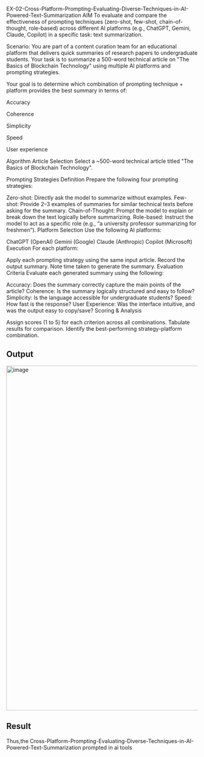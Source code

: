 EX-02-Cross-Platform-Prompting-Evaluating-Diverse-Techniques-in-AI-Powered-Text-Summarization
AIM
To evaluate and compare the effectiveness of prompting techniques (zero-shot, few-shot, chain-of-thought, role-based) across different AI platforms (e.g., ChatGPT, Gemini, Claude, Copilot) in a specific task: text summarization.

Scenario:
You are part of a content curation team for an educational platform that delivers quick summaries of research papers to undergraduate students. Your task is to summarize a 500-word technical article on "The Basics of Blockchain Technology" using multiple AI platforms and prompting strategies.

Your goal is to determine which combination of prompting technique + platform provides the best summary in terms of:

Accuracy

Coherence

Simplicity

Speed

User experience

Algorithm
Article Selection Select a ~500-word technical article titled "The Basics of Blockchain Technology".

Prompting Strategies Definition Prepare the following four prompting strategies:

Zero-shot: Directly ask the model to summarize without examples.
Few-shot: Provide 2–3 examples of summaries for similar technical texts before asking for the summary.
Chain-of-Thought: Prompt the model to explain or break down the text logically before summarizing.
Role-based: Instruct the model to act as a specific role (e.g., “a university professor summarizing for freshmen”).
Platform Selection Use the following AI platforms:

ChatGPT (OpenAI)
Gemini (Google)
Claude (Anthropic)
Copilot (Microsoft)
Execution For each platform:

Apply each prompting strategy using the same input article.
Record the output summary.
Note time taken to generate the summary.
Evaluation Criteria Evaluate each generated summary using the following:

Accuracy: Does the summary correctly capture the main points of the article?
Coherence: Is the summary logically structured and easy to follow?
Simplicity: Is the language accessible for undergraduate students?
Speed: How fast is the response?
User Experience: Was the interface intuitive, and was the output easy to copy/save?
Scoring & Analysis

Assign scores (1 to 5) for each criterion across all combinations.
Tabulate results for comparison.
Identify the best-performing strategy-platform combination.
## Output
<img width="837" height="907" alt="image" src="https://github.com/user-attachments/assets/d0e84bfd-c6a4-4e76-a8ec-156634243666" />

## Result
Thus,the Cross-Platform-Prompting-Evaluating-Diverse-Techniques-in-AI-Powered-Text-Summarization prompted in ai tools
